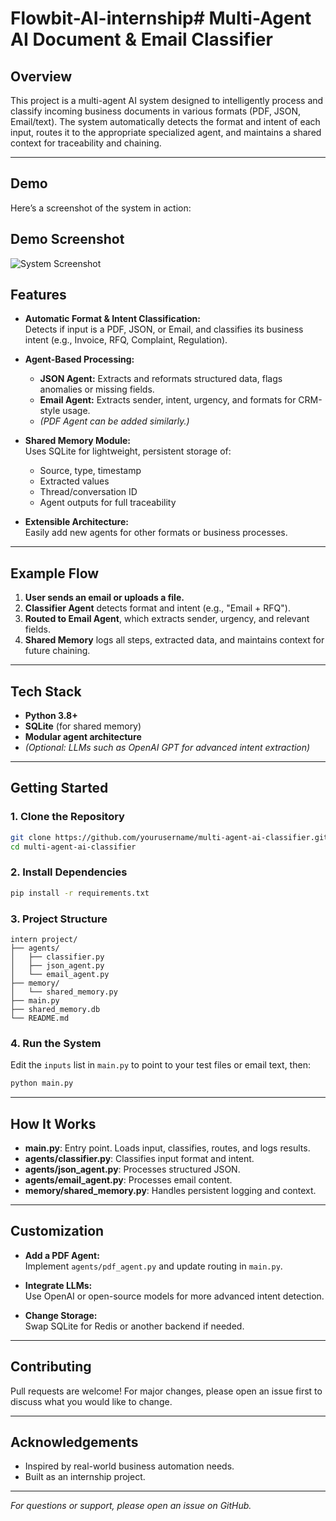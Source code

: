 # Flowbit-AI-internship# Multi-Agent AI Document & Email Classifier

## Overview

This project is a multi-agent AI system designed to intelligently process and classify incoming business documents in various formats (PDF, JSON, Email/text). The system automatically detects the format and intent of each input, routes it to the appropriate specialized agent, and maintains a shared context for traceability and chaining.

---
## Demo

Here’s a screenshot of the system in action:

## Demo Screenshot

![System Screenshot](assets/Screenshot-2025-05-29-024534.png)
## Features

- **Automatic Format & Intent Classification:**  
  Detects if input is a PDF, JSON, or Email, and classifies its business intent (e.g., Invoice, RFQ, Complaint, Regulation).

- **Agent-Based Processing:**  
  - **JSON Agent:** Extracts and reformats structured data, flags anomalies or missing fields.
  - **Email Agent:** Extracts sender, intent, urgency, and formats for CRM-style usage.
  - *(PDF Agent can be added similarly.)*

- **Shared Memory Module:**  
  Uses SQLite for lightweight, persistent storage of:
  - Source, type, timestamp
  - Extracted values
  - Thread/conversation ID
  - Agent outputs for full traceability

- **Extensible Architecture:**  
  Easily add new agents for other formats or business processes.

---

## Example Flow

1. **User sends an email or uploads a file.**
2. **Classifier Agent** detects format and intent (e.g., "Email + RFQ").
3. **Routed to Email Agent**, which extracts sender, urgency, and relevant fields.
4. **Shared Memory** logs all steps, extracted data, and maintains context for future chaining.

---

## Tech Stack

- **Python 3.8+**
- **SQLite** (for shared memory)
- **Modular agent architecture**
- *(Optional: LLMs such as OpenAI GPT for advanced intent extraction)*

---

## Getting Started

### 1. Clone the Repository

```bash
git clone https://github.com/yourusername/multi-agent-ai-classifier.git
cd multi-agent-ai-classifier
```

### 2. Install Dependencies

```bash
pip install -r requirements.txt
```

### 3. Project Structure

```
intern project/
├── agents/
│   ├── classifier.py
│   ├── json_agent.py
│   └── email_agent.py
├── memory/
│   └── shared_memory.py
├── main.py
├── shared_memory.db
└── README.md
```

### 4. Run the System

Edit the `inputs` list in `main.py` to point to your test files or email text, then:

```bash
python main.py
```

---

## How It Works

- **main.py**: Entry point. Loads input, classifies, routes, and logs results.
- **agents/classifier.py**: Classifies input format and intent.
- **agents/json_agent.py**: Processes structured JSON.
- **agents/email_agent.py**: Processes email content.
- **memory/shared_memory.py**: Handles persistent logging and context.

---

## Customization

- **Add a PDF Agent:**  
  Implement `agents/pdf_agent.py` and update routing in `main.py`.

- **Integrate LLMs:**  
  Use OpenAI or open-source models for more advanced intent detection.

- **Change Storage:**  
  Swap SQLite for Redis or another backend if needed.

---

## Contributing

Pull requests are welcome! For major changes, please open an issue first to discuss what you would like to change.

---



## Acknowledgements

- Inspired by real-world business automation needs.
- Built as an internship project.

---

*For questions or support, please open an issue on GitHub.*
